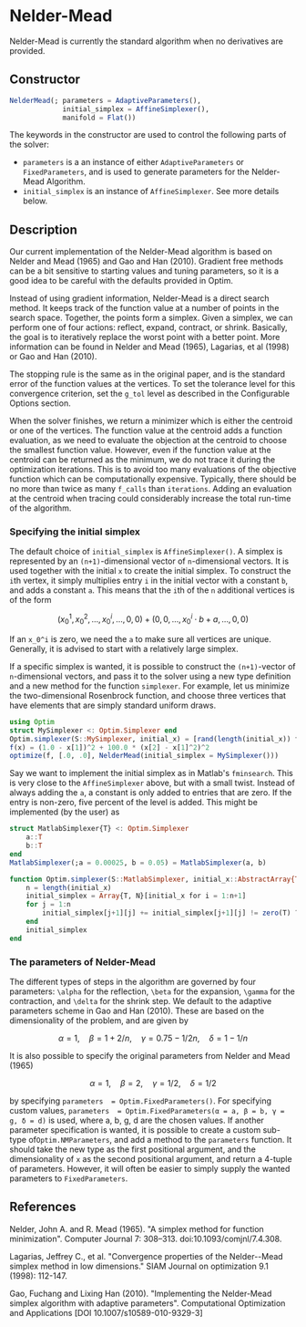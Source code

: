 # Nelder-Mead
Nelder-Mead is currently the standard algorithm when no derivatives are provided.
## Constructor
```julia
NelderMead(; parameters = AdaptiveParameters(),
             initial_simplex = AffineSimplexer(),
             manifold = Flat())
```
The keywords in the constructor are used to control the following parts of the
solver:

* `parameters` is a an instance of either `AdaptiveParameters` or `FixedParameters`, and is
used to generate parameters for the Nelder-Mead Algorithm.
* `initial_simplex` is an instance of `AffineSimplexer`. See more
details below.


## Description
Our current implementation of the Nelder-Mead algorithm is based on Nelder and Mead (1965) and
Gao and Han (2010). Gradient free methods can be a bit sensitive to starting values
and tuning parameters, so it is a good idea to be careful with the defaults provided
in Optim.

Instead of using gradient information, Nelder-Mead is a direct search method.
It keeps track of the function value at a number
of points in the search space. Together, the points form a simplex. Given a simplex,
we can perform one of four actions: reflect, expand, contract, or shrink. Basically,
the goal is to iteratively replace the worst point with a better point. More information
can be found in Nelder and Mead (1965), Lagarias, et al (1998) or Gao and Han (2010).

The stopping rule is the same as in the original paper, and is the standard
error of the function values at the vertices. To set the tolerance level for this
convergence criterion, set the `g_tol` level as described in the Configurable Options
section.

When the solver finishes, we return a minimizer which is either the centroid or one of the vertices.
The function value at the centroid adds a function evaluation, as we need to evaluate the objection
at the centroid to choose the smallest function value. However, even if the function value at the centroid can be returned
as the minimum, we do not trace it during the optimization iterations. This is to avoid
too many evaluations of the objective function which can be computationally expensive.
Typically, there should be no more than twice as many `f_calls` than `iterations`.
 Adding an evaluation at the centroid when tracing could considerably increase the total
run-time of the algorithm.

### Specifying the initial simplex
The default choice of `initial_simplex` is `AffineSimplexer()`. A simplex is represented
by an ``(n+1)``-dimensional vector of ``n``-dimensional vectors. It is used together
 with the initial `x` to create the initial simplex. To
construct the ``i``th vertex, it simply multiplies entry ``i`` in the initial vector with
a constant `b`, and adds a constant `a`. This means that the ``i``th of the ``n`` additional
vertices is of the form

```math
(x_0^1, x_0^2, \ldots, x_0^i, \ldots, 0,0) + (0, 0, \ldots, x_0^i\cdot b+a,\ldots, 0,0)
```

If an ``x_0^i`` is zero, we need the ``a`` to make sure all vertices are unique. Generally,
it is advised to start with a relatively large simplex.

If a specific simplex is wanted, it is possible to construct the ``(n+1)``-vector of ``n``-dimensional vectors,
and pass it to the solver using a new type definition and a new method for the function `simplexer`.
For example, let us minimize the two-dimensional Rosenbrock function, and choose three vertices that have elements
that are simply standard uniform draws.
```julia
using Optim
struct MySimplexer <: Optim.Simplexer end
Optim.simplexer(S::MySimplexer, initial_x) = [rand(length(initial_x)) for i = 1:length(initial_x)+1]
f(x) = (1.0 - x[1])^2 + 100.0 * (x[2] - x[1]^2)^2
optimize(f, [.0, .0], NelderMead(initial_simplex = MySimplexer()))
```

Say we want to implement the initial simplex as in Matlab's `fminsearch`. This is very close
to the `AffineSimplexer` above, but with a small twist. Instead of always adding the `a`,
a constant is only added to entries that are zero. If the entry is non-zero, five
percent of the level is added. This might be implemented (by the user) as
```julia
struct MatlabSimplexer{T} <: Optim.Simplexer
    a::T
    b::T
end
MatlabSimplexer(;a = 0.00025, b = 0.05) = MatlabSimplexer(a, b)

function Optim.simplexer(S::MatlabSimplexer, initial_x::AbstractArray{T, N}) where {T, N}
    n = length(initial_x)
    initial_simplex = Array{T, N}[initial_x for i = 1:n+1]
    for j = 1:n
        initial_simplex[j+1][j] += initial_simplex[j+1][j] != zero(T) ? S.b * initial_simplex[j+1][j] : S.a
    end
    initial_simplex
end
```

### The parameters of Nelder-Mead
The different types of steps in the algorithm are governed by four parameters:
``\alpha`` for the reflection, ``\beta`` for the expansion, ``\gamma`` for the contraction,
and ``\delta`` for the shrink step. We default to the adaptive parameters scheme in
Gao and Han (2010). These are based on the dimensionality of the problem, and
are given by

```math
\alpha = 1, \quad \beta = 1+2/n,\quad \gamma =0.75 - 1/2n,\quad \delta = 1-1/n
```

It is also possible to specify the original parameters from Nelder and Mead (1965)

```math
\alpha = 1,\quad \beta = 2, \quad\gamma = 1/2, \quad\delta = 1/2
```

by specifying `parameters  = Optim.FixedParameters()`. For specifying custom values,
`parameters  = Optim.FixedParameters(α = a, β = b, γ = g, δ = d)` is used, where a, b, g, d are the chosen values. If another
parameter specification is wanted, it is possible to create a custom sub-type of`Optim.NMParameters`,
and add a method to the `parameters` function. It should take the new type as the
first positional argument, and the dimensionality of `x` as the second positional argument, and
return a 4-tuple of parameters. However, it will often be easier to simply supply
the wanted parameters to `FixedParameters`.
## References
Nelder, John A. and R. Mead (1965). "A simplex method for function minimization". Computer Journal 7: 308–313. doi:10.1093/comjnl/7.4.308.

Lagarias, Jeffrey C., et al. "Convergence properties of the Nelder--Mead simplex method in low dimensions." SIAM Journal on optimization 9.1 (1998): 112-147.

Gao, Fuchang and Lixing Han (2010). "Implementing the Nelder-Mead simplex algorithm with adaptive parameters". Computational Optimization and Applications [DOI 10.1007/s10589-010-9329-3]
